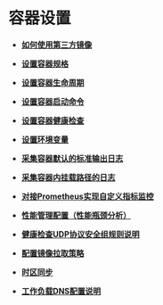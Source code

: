 # 容器设置<a name="cce_01_0130"></a>

-   **[如何使用第三方镜像](如何使用第三方镜像.md)**  

-   **[设置容器规格](设置容器规格.md)**  

-   **[设置容器生命周期](设置容器生命周期.md)**  

-   **[设置容器启动命令](设置容器启动命令.md)**  

-   **[设置容器健康检查](设置容器健康检查.md)**  

-   **[设置环境变量](设置环境变量.md)**  

-   **[采集容器默认的标准输出日志](采集容器默认的标准输出日志.md)**  

-   **[采集容器内挂载路径的日志](采集容器内挂载路径的日志.md)**  

-   **[对接Prometheus实现自定义指标监控](对接Prometheus实现自定义指标监控.md)**  

-   **[性能管理配置（性能瓶颈分析）](性能管理配置（性能瓶颈分析）.md)**  

-   **[健康检查UDP协议安全组规则说明](健康检查UDP协议安全组规则说明.md)**  

-   **[配置镜像拉取策略](配置镜像拉取策略.md)**  

-   **[时区同步](时区同步.md)**  

-   **[工作负载DNS配置说明](工作负载DNS配置说明.md)**  


